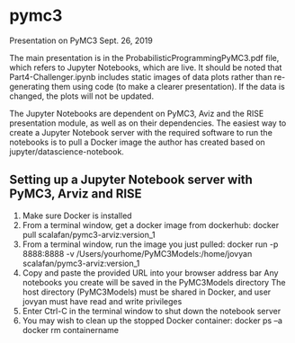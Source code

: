 # pymc3

Presentation on PyMC3 Sept. 26, 2019

The main presentation is in the ProbabilisticProgrammingPyMC3.pdf file, which refers to Jupyter Notebooks, which are live.  It should be noted that Part4-Challenger.ipynb includes static images of data plots rather than re-generating them using code (to make a clearer presentation).  If the data is changed, the plots will not be updated.

The Jupyter Notebooks are dependent on PyMC3, Aviz and the RISE presentation module, as well as on their dependencies. The easiest way to create a Jupyter Notebook server with the required software to run the notebooks is to pull a Docker image the author has created based on jupyter/datascience-notebook.

## Setting up a Jupyter Notebook server with PyMC3, Arviz and RISE

1. Make sure Docker is installed
2. From a terminal window, get a docker image from dockerhub:
      docker pull scalafan/pymc3-arviz:version_1
3. From a terminal window, run the image you just pulled:
      docker run -p 8888:8888 -v /Users/yourhome/PyMC3Models:/home/jovyan scalafan/pymc3-arviz:version_1
4. Copy and paste the provided URL into your browser address bar
   Any notebooks you create will be saved in the PyMC3Models directory
   The host directory (PyMC3Models) must be shared in Docker, and user jovyan must have read and write privileges
5. Enter Ctrl-C in the terminal window to shut down the notebook server
6. You may wish to clean up the stopped Docker container:
   docker ps –a
   docker rm containername

